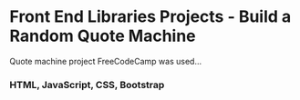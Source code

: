 # Front End Libraries Projects - Build a Random Quote Machine

Quote machine project FreeCodeCamp was used... 
### HTML, JavaScript, CSS, Bootstrap


                           
